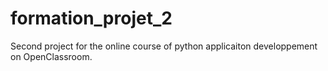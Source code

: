 # formation_projet_2
Second project for the online course of python applicaiton developpement on OpenClassroom.

